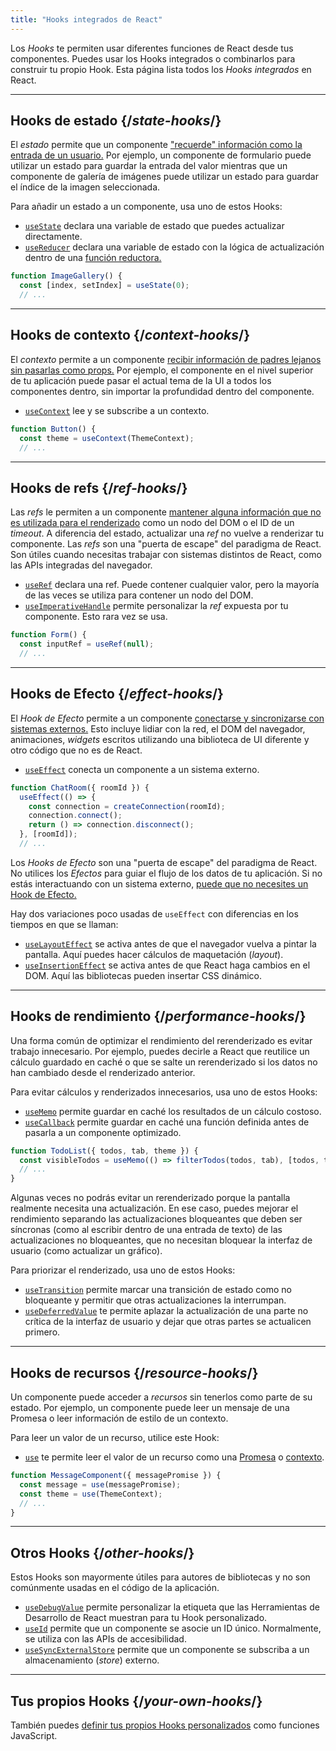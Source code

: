 ```yaml
---
title: "Hooks integrados de React"
---
```


<Intro>

Los *Hooks* te permiten usar diferentes funciones de React desde tus componentes. Puedes usar los Hooks integrados o combinarlos para construir tu propio Hook. Esta página lista todos los *Hooks integrados* en React.

</Intro>

---

## Hooks de estado {/*state-hooks*/}

El *estado* permite que un componente ["recuerde" información como la entrada de un usuario.](/learn/state-a-components-memory) Por ejemplo, un componente de formulario puede utilizar un estado para guardar la entrada del valor mientras que un componente de galería de imágenes puede utilizar un estado para guardar el índice de la imagen seleccionada.

Para añadir un estado a un componente, usa uno de estos Hooks:

* [`useState`](/reference/react/useState) declara una variable de estado que puedes actualizar directamente.
* [`useReducer`](/reference/react/useReducer) declara una variable de estado con la lógica de actualización dentro de una [función reductora.](/learn/extracting-state-logic-into-a-reducer)

```js
function ImageGallery() {
  const [index, setIndex] = useState(0);
  // ...
```

---

## Hooks de contexto {/*context-hooks*/}

El *contexto* permite a un componente [recibir información de padres lejanos sin pasarlas como props.](/learn/passing-props-to-a-component) Por ejemplo, el componente en el nivel superior de tu aplicación puede pasar el actual tema de la UI a todos los componentes dentro, sin importar la profundidad dentro del componente.

* [`useContext`](/reference/react/useContext) lee y se subscribe a un contexto.

```js
function Button() {
  const theme = useContext(ThemeContext);
  // ...
```

---

## Hooks de refs {/*ref-hooks*/}

Las *refs* le permiten a un componente [mantener alguna información que no es utilizada para el renderizado](/learn/referencing-values-with-refs) como un nodo del DOM o el ID de un *timeout*. A diferencia del estado, actualizar una *ref* no vuelve a renderizar tu componente. Las *refs* son una "puerta de escape" del paradigma de React. Son útiles cuando necesitas trabajar con sistemas distintos de React, como las APIs integradas del navegador.

* [`useRef`](/reference/react/useRef) declara una ref. Puede contener cualquier valor, pero la mayoría de las veces se utiliza para contener un nodo del DOM.
* [`useImperativeHandle`](/reference/react/useImperativeHandle) permite personalizar la *ref* expuesta por tu componente. Esto rara vez se usa.

```js
function Form() {
  const inputRef = useRef(null);
  // ...
```

---

## Hooks de Efecto {/*effect-hooks*/}

El *Hook de Efecto* permite a un componente [conectarse y sincronizarse con sistemas externos.](/learn/synchronizing-with-effects) Esto incluye lidiar con la red, el DOM del navegador, animaciones, *widgets* escritos utilizando una biblioteca de UI diferente y otro código que no es de React.

* [`useEffect`](/reference/react/useEffect) conecta un componente a un sistema externo.

```js
function ChatRoom({ roomId }) {
  useEffect(() => {
    const connection = createConnection(roomId);
    connection.connect();
    return () => connection.disconnect();
  }, [roomId]);
  // ...
```

Los *Hooks de Efecto* son una "puerta de escape" del paradigma de React. No utilices los *Efectos* para guiar el flujo de los datos de tu aplicación. Si no estás interactuando con un sistema externo, [puede que no necesites un Hook de Efecto.](/learn/you-might-not-need-an-effect)

Hay dos variaciones poco usadas de `useEffect` con diferencias en los tiempos en que se llaman:

* [`useLayoutEffect`](/reference/react/useLayoutEffect) se activa antes de que el navegador vuelva a pintar la pantalla. Aquí puedes hacer cálculos de maquetación (*layout*).
* [`useInsertionEffect`](/reference/react/useInsertionEffect) se activa antes de que React haga cambios en el DOM. Aquí las bibliotecas pueden insertar CSS dinámico.

---

## Hooks de rendimiento {/*performance-hooks*/}

Una forma común de optimizar el rendimiento del rerenderizado es evitar trabajo innecesario. Por ejemplo, puedes decirle a React que reutilice un cálculo guardado en caché o que se salte un rerenderizado si los datos no han cambiado desde el renderizado anterior.

Para evitar cálculos y renderizados innecesarios, usa uno de estos Hooks:

- [`useMemo`](/reference/react/useMemo) permite guardar en caché los resultados de un cálculo costoso.
- [`useCallback`](/reference/react/useCallback) permite guardar en caché una función definida antes de pasarla a un componente optimizado.

```js
function TodoList({ todos, tab, theme }) {
  const visibleTodos = useMemo(() => filterTodos(todos, tab), [todos, tab]);
  // ...
}
```

Algunas veces no podrás evitar un rerenderizado porque la pantalla realmente necesita una actualización. En ese caso, puedes mejorar el rendimiento separando las actualizaciones bloqueantes que deben ser síncronas (como al escribir dentro de una entrada de texto) de las actualizaciones no bloqueantes, que no necesitan bloquear la interfaz de usuario (como actualizar un gráfico).

Para priorizar el renderizado, usa uno de estos Hooks:

- [`useTransition`](/reference/react/useTransition) permite marcar una transición de estado como no bloqueante y permitir que otras actualizaciones la interrumpan.
- [`useDeferredValue`](/reference/react/useDeferredValue) te permite aplazar la actualización de una parte no crítica de la interfaz de usuario y dejar que otras partes se actualicen primero.

---

## Hooks de recursos {/*resource-hooks*/}

Un componente puede acceder a *recursos* sin tenerlos como parte de su estado. Por ejemplo, un componente puede leer un mensaje de una Promesa o leer información de estilo de un contexto.

Para leer un valor de un recurso, utilice este Hook:

- [`use`](/reference/react/use) te permite leer el valor de un recurso como una [Promesa](https://developer.mozilla.org/es/docs/Web/JavaScript/Reference/Global_Objects/Promise) o [contexto](/learn/passing-data-deeply-with-context).

```js
function MessageComponent({ messagePromise }) {
  const message = use(messagePromise);
  const theme = use(ThemeContext);
  // ...
}
```

---

## Otros Hooks {/*other-hooks*/}

Estos Hooks son mayormente útiles para autores de bibliotecas y no son comúnmente usadas en el código de la aplicación.

- [`useDebugValue`](/reference/react/useDebugValue) permite personalizar la etiqueta que las Herramientas de Desarrollo de React muestran para tu Hook personalizado.
- [`useId`](/reference/react/useId) permite que un componente se asocie un ID único. Normalmente, se utiliza con las APIs de accesibilidad.
- [`useSyncExternalStore`](/reference/react/useSyncExternalStore) permite que un componente se subscriba a un almacenamiento (*store*) externo.

---

## Tus propios Hooks {/*your-own-hooks*/}

También puedes [definir tus propios Hooks personalizados](/learn/reusing-logic-with-custom-hooks#extracting-your-own-custom-hook-from-a-component) como funciones JavaScript.
